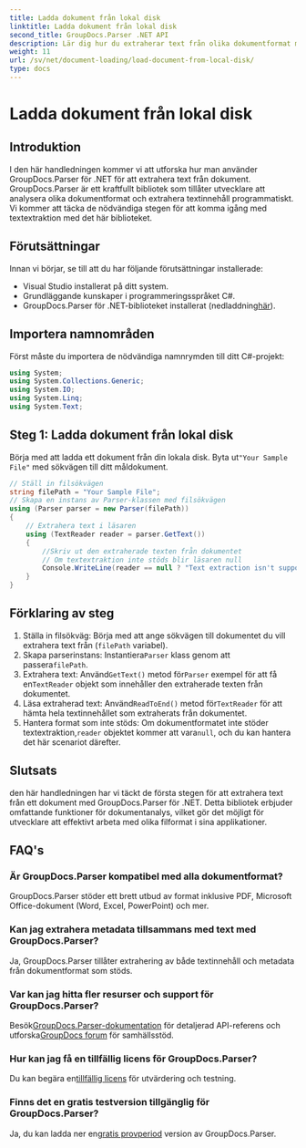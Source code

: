 ```yaml
---
title: Ladda dokument från lokal disk
linktitle: Ladda dokument från lokal disk
second_title: GroupDocs.Parser .NET API
description: Lär dig hur du extraherar text från olika dokumentformat med GroupDocs.Parser för .NET. Enkel och effektiv textextrahering med C#.
weight: 11
url: /sv/net/document-loading/load-document-from-local-disk/
type: docs
---
```

# Ladda dokument från lokal disk

## Introduktion
I den här handledningen kommer vi att utforska hur man använder GroupDocs.Parser för .NET för att extrahera text från dokument. GroupDocs.Parser är ett kraftfullt bibliotek som tillåter utvecklare att analysera olika dokumentformat och extrahera textinnehåll programmatiskt. Vi kommer att täcka de nödvändiga stegen för att komma igång med textextraktion med det här biblioteket.
## Förutsättningar
Innan vi börjar, se till att du har följande förutsättningar installerade:
- Visual Studio installerat på ditt system.
- Grundläggande kunskaper i programmeringsspråket C#.
-  GroupDocs.Parser för .NET-biblioteket installerat (nedladdning[här](https://releases.groupdocs.com/parser/net/)).

## Importera namnområden
Först måste du importera de nödvändiga namnrymden till ditt C#-projekt:
```csharp
using System;
using System.Collections.Generic;
using System.IO;
using System.Linq;
using System.Text;
```
## Steg 1: Ladda dokument från lokal disk
 Börja med att ladda ett dokument från din lokala disk. Byta ut`"Your Sample File"` med sökvägen till ditt måldokument.
```csharp
// Ställ in filsökvägen
string filePath = "Your Sample File";
// Skapa en instans av Parser-klassen med filsökvägen
using (Parser parser = new Parser(filePath))
{
    // Extrahera text i läsaren
    using (TextReader reader = parser.GetText())
    {
        //Skriv ut den extraherade texten från dokumentet
        // Om textextraktion inte stöds blir läsaren null
        Console.WriteLine(reader == null ? "Text extraction isn't supported" : reader.ReadToEnd());
    }
}
```
## Förklaring av steg
1. Ställa in filsökväg: Börja med att ange sökvägen till dokumentet du vill extrahera text från (`filePath` variabel).
2.  Skapa parserinstans: Instantiera`Parser` klass genom att passera`filePath`.
3.  Extrahera text: Använd`GetText()` metod för`Parser` exempel för att få en`TextReader` objekt som innehåller den extraherade texten från dokumentet.
4.  Läsa extraherad text: Använd`ReadToEnd()` metod för`TextReader` för att hämta hela textinnehållet som extraherats från dokumentet.
5.  Hantera format som inte stöds: Om dokumentformatet inte stöder textextraktion,`reader` objektet kommer att vara`null`, och du kan hantera det här scenariot därefter.

## Slutsats
den här handledningen har vi täckt de första stegen för att extrahera text från ett dokument med GroupDocs.Parser för .NET. Detta bibliotek erbjuder omfattande funktioner för dokumentanalys, vilket gör det möjligt för utvecklare att effektivt arbeta med olika filformat i sina applikationer.

## FAQ's
### Är GroupDocs.Parser kompatibel med alla dokumentformat?
GroupDocs.Parser stöder ett brett utbud av format inklusive PDF, Microsoft Office-dokument (Word, Excel, PowerPoint) och mer.
### Kan jag extrahera metadata tillsammans med text med GroupDocs.Parser?
Ja, GroupDocs.Parser tillåter extrahering av både textinnehåll och metadata från dokumentformat som stöds.
### Var kan jag hitta fler resurser och support för GroupDocs.Parser?
 Besök[GroupDocs.Parser-dokumentation](https://tutorials.groupdocs.com/parser/net/) för detaljerad API-referens och utforska[GroupDocs forum](https://forum.groupdocs.com/c/parser/17) för samhällsstöd.
### Hur kan jag få en tillfällig licens för GroupDocs.Parser?
 Du kan begära en[tillfällig licens](https://purchase.groupdocs.com/temporary-license/) för utvärdering och testning.
### Finns det en gratis testversion tillgänglig för GroupDocs.Parser?
 Ja, du kan ladda ner en[gratis provperiod](https://releases.groupdocs.com/) version av GroupDocs.Parser.